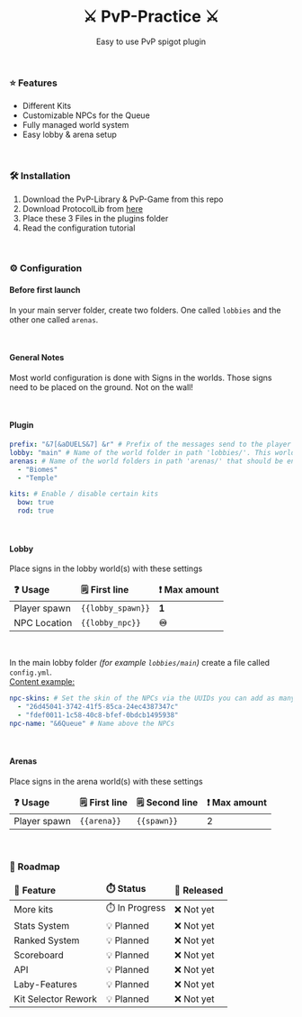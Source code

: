 <h1 align="center">⚔️ PvP-Practice ⚔️</h1>
<p align="center">
    Easy to use PvP spigot plugin
</p>
<br>

<h3>⭐ Features</h3>
<ul>
    <li>Different Kits</li>
    <li>Customizable NPCs for the Queue</li>
    <li>Fully managed world system</li>
    <li>Easy lobby & arena setup</li>
</ul>
<br>

<h3>🛠️ Installation</h3>
<ol>
    <li>Download the PvP-Library & PvP-Game from this repo</li>
    <li>Download ProtocolLib from <a href="https://www.spigotmc.org/resources/protocollib.1997/">here</a></li>
    <li>Place these 3 Files in the plugins folder</li>
    <li>Read the configuration tutorial</li>
</ol>
<br>

<h3>⚙️ Configuration</h3>
<h4><b>Before first launch</b></h4>
<p>
    In your main server folder, create two folders. One called <code>lobbies</code> and the other one called
    <code>arenas</code>. <br>
</p>
<br>

<h4>General Notes</h4>
<p>
    Most world configuration is done with Signs in the worlds. Those signs need to be placed on the ground. 
    Not on the wall! <br>
</p>
<br>

<h4><b>Plugin</b></h4>

```yml
prefix: "&7[&aDUELS&7] &r" # Prefix of the messages send to the player
lobby: "main" # Name of the world folder in path 'lobbies/'. This world will be used as the lobby. See below to configure the lobby world properly
arenas: # Name of the world folders in path 'arenas/' that should be enabled & used. See below to configure the arena worlds properly
  - "Biomes"
  - "Temple"

kits: # Enable / disable certain kits
  bow: true
  rod: true
```

<br>

<h4><b>Lobby</b></h4>
<p>Place signs in the lobby world(s) with these settings</p>
<table>
    <thead>
        <tr>
            <td><b>❓ Usage</b></td>
            <td><b>🗒️ First line</b></td>
            <td><b>❗ Max amount</b></td>
        </tr>
    </thead>
    <tbody>
        <tr>
            <td>Player spawn</td>
            <td><code>{{lobby_spawn}}</code></td>
            <td><b>1</b></td>
        </tr>
        <tr>
            <td>NPC Location</td>
            <td><code>{{lobby_npc}}</code></td>
            <td><b>♾️</b></td>
        </tr>
    </tbody>
</table>
<br>
<p>
    In the main lobby folder <i>(for example <code>lobbies/main</code>)</i> create a file called <code>config.yml</code>. <br>
    <u>Content example:</u><br>

```yml
npc-skins: # Set the skin of the NPCs via the UUIDs you can add as many UUIDs as you have NPCs
  - "26d45041-3742-41f5-85ca-24ec4387347c"
  - "fdef0011-1c58-40c8-bfef-0bdcb1495938"
npc-name: "&6Queue" # Name above the NPCs
```

</p>
<br>

<h4><b>Arenas</b></h4>
<p>Place signs in the arena world(s) with these settings</p>
<table>
    <thead>
        <tr>
            <td><b>❓ Usage</b></td>
            <td><b>🗒️ First line</b></td>
            <td><b>🗒️ Second line</b></td>
            <td><b>❗ Max amount</b></td>
        </tr>
    </thead>
    <tbody>
        <tr>
            <td>Player spawn</td>
            <td><code>{{arena}}</code></td>
            <td><code>{{spawn}}</code></td>
            <td>2</td>
        </tr>
    </tbody>
</table>
<br>

<h3>🚧 Roadmap</h3>
<table>
    <thead>
        <tr>
            <td><b>🎉 Feature</b></td>
            <td><b>⏱️ Status</b></td>
            <td><b>📆 Released</b></td>
        </tr>
    </thead>
    <tbody>
        <tr>
            <td>More kits</td>
            <td>⏱️ In Progress</td>
            <td>❌ Not yet</td>
        </tr>
        <tr>
            <td>Stats System</td>
            <td>💡 Planned</td>
            <td>❌ Not yet</td>
        </tr>
        <tr>
            <td>Ranked System</td>
            <td>💡 Planned</td>
            <td>❌ Not yet</td>
        </tr>
        <tr>
            <td>Scoreboard</td>
            <td>💡 Planned</td>
            <td>❌ Not yet</td>
        </tr>
        <tr>
            <td>API</td>
            <td>💡 Planned</td>
            <td>❌ Not yet</td>
        </tr>
        <tr>
            <td>Laby-Features</td>
            <td>💡 Planned</td>
            <td>❌ Not yet</td>
        </tr>
        <tr>
            <td>Kit Selector Rework</td>
            <td>💡 Planned</td>
            <td>❌ Not yet</td>
        </tr>
    </tbody>
</table>